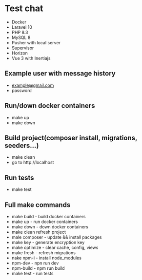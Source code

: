 
# Test chat
- Docker
- Laravel 10
- PHP 8.3
- MySQL 8
- Pusher with local server
- Supervisor
- Horizon
- Vue 3 with Inertiajs
## Example user with message history
- example@gmail.com
- password
## Run/down docker containers
- make up
- make down
## Build project(composer install, migrations, seeders...)
- make clean
- go to http://localhost
## Run tests
- make test
## Full make commands
- make build - build docker containers
- make up - run docker containers
- make down - down docker containers
- make clean refresh project
- male composer - update && install packages
- make key - generate encryption key
- make optimize - clear cache, config, views
- make fresh - refresh migrations
- nake npm-i - install node_modules
- npm-dev - npn run dev
- npm-build - npm run build
- make test - run tests
